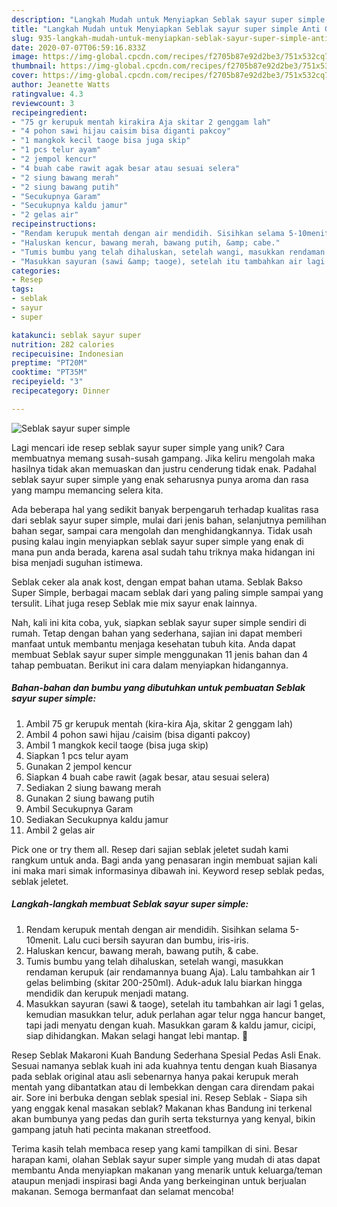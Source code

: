 ```yaml
---
description: "Langkah Mudah untuk Menyiapkan Seblak sayur super simple Anti Gagal"
title: "Langkah Mudah untuk Menyiapkan Seblak sayur super simple Anti Gagal"
slug: 935-langkah-mudah-untuk-menyiapkan-seblak-sayur-super-simple-anti-gagal
date: 2020-07-07T06:59:16.833Z
image: https://img-global.cpcdn.com/recipes/f2705b87e92d2be3/751x532cq70/seblak-sayur-super-simple-foto-resep-utama.jpg
thumbnail: https://img-global.cpcdn.com/recipes/f2705b87e92d2be3/751x532cq70/seblak-sayur-super-simple-foto-resep-utama.jpg
cover: https://img-global.cpcdn.com/recipes/f2705b87e92d2be3/751x532cq70/seblak-sayur-super-simple-foto-resep-utama.jpg
author: Jeanette Watts
ratingvalue: 4.3
reviewcount: 3
recipeingredient:
- "75 gr kerupuk mentah kirakira Aja skitar 2 genggam lah"
- "4 pohon sawi hijau caisim bisa diganti pakcoy"
- "1 mangkok kecil taoge bisa juga skip"
- "1 pcs telur ayam"
- "2 jempol kencur"
- "4 buah cabe rawit agak besar atau sesuai selera"
- "2 siung bawang merah"
- "2 siung bawang putih"
- "Secukupnya Garam"
- "Secukupnya kaldu jamur"
- "2 gelas air"
recipeinstructions:
- "Rendam kerupuk mentah dengan air mendidih. Sisihkan selama 5-10menit. Lalu cuci bersih sayuran dan bumbu, iris-iris."
- "Haluskan kencur, bawang merah, bawang putih, &amp; cabe."
- "Tumis bumbu yang telah dihaluskan, setelah wangi, masukkan rendaman kerupuk (air rendamannya buang Aja). Lalu tambahkan air 1 gelas belimbing (skitar 200-250ml). Aduk-aduk lalu biarkan hingga mendidik dan kerupuk menjadi matang."
- "Masukkan sayuran (sawi &amp; taoge), setelah itu tambahkan air lagi 1 gelas, kemudian masukkan telur, aduk perlahan agar telur ngga hancur banget, tapi jadi menyatu dengan kuah. Masukkan garam &amp; kaldu jamur, cicipi, siap dihidangkan. Makan selagi hangat lebi mantap. 🥰"
categories:
- Resep
tags:
- seblak
- sayur
- super

katakunci: seblak sayur super 
nutrition: 282 calories
recipecuisine: Indonesian
preptime: "PT20M"
cooktime: "PT35M"
recipeyield: "3"
recipecategory: Dinner

---
```



![Seblak sayur super simple](https://img-global.cpcdn.com/recipes/f2705b87e92d2be3/751x532cq70/seblak-sayur-super-simple-foto-resep-utama.jpg)

Lagi mencari ide resep seblak sayur super simple yang unik? Cara membuatnya memang susah-susah gampang. Jika keliru mengolah maka hasilnya tidak akan memuaskan dan justru cenderung tidak enak. Padahal seblak sayur super simple yang enak seharusnya punya aroma dan rasa yang mampu memancing selera kita.

Ada beberapa hal yang sedikit banyak berpengaruh terhadap kualitas rasa dari seblak sayur super simple, mulai dari jenis bahan, selanjutnya pemilihan bahan segar, sampai cara mengolah dan menghidangkannya. Tidak usah pusing kalau ingin menyiapkan seblak sayur super simple yang enak di mana pun anda berada, karena asal sudah tahu triknya maka hidangan ini bisa menjadi suguhan istimewa.

Seblak ceker ala anak kost, dengan empat bahan utama. Seblak Bakso Super Simple, berbagai macam seblak dari yang paling simple sampai yang tersulit. Lihat juga resep Seblak mie mix sayur enak lainnya.


Nah, kali ini kita coba, yuk, siapkan seblak sayur super simple sendiri di rumah. Tetap dengan bahan yang sederhana, sajian ini dapat memberi manfaat untuk membantu menjaga kesehatan tubuh kita. Anda dapat membuat Seblak sayur super simple menggunakan 11 jenis bahan dan 4 tahap pembuatan. Berikut ini cara dalam menyiapkan hidangannya.

<!--inarticleads1-->

##### Bahan-bahan dan bumbu yang dibutuhkan untuk pembuatan Seblak sayur super simple:

1. Ambil 75 gr kerupuk mentah (kira-kira Aja, skitar 2 genggam lah)
1. Ambil 4 pohon sawi hijau /caisim (bisa diganti pakcoy)
1. Ambil 1 mangkok kecil taoge (bisa juga skip)
1. Siapkan 1 pcs telur ayam
1. Gunakan 2 jempol kencur
1. Siapkan 4 buah cabe rawit (agak besar, atau sesuai selera)
1. Sediakan 2 siung bawang merah
1. Gunakan 2 siung bawang putih
1. Ambil Secukupnya Garam
1. Sediakan Secukupnya kaldu jamur
1. Ambil 2 gelas air


Pick one or try them all. Resep dari sajian seblak jeletet sudah kami rangkum untuk anda. Bagi anda yang penasaran ingin membuat sajian kali ini maka mari simak informasinya dibawah ini. Keyword resep seblak pedas, seblak jeletet. 

<!--inarticleads2-->

##### Langkah-langkah membuat Seblak sayur super simple:

1. Rendam kerupuk mentah dengan air mendidih. Sisihkan selama 5-10menit. Lalu cuci bersih sayuran dan bumbu, iris-iris.
1. Haluskan kencur, bawang merah, bawang putih, &amp; cabe.
1. Tumis bumbu yang telah dihaluskan, setelah wangi, masukkan rendaman kerupuk (air rendamannya buang Aja). Lalu tambahkan air 1 gelas belimbing (skitar 200-250ml). Aduk-aduk lalu biarkan hingga mendidik dan kerupuk menjadi matang.
1. Masukkan sayuran (sawi &amp; taoge), setelah itu tambahkan air lagi 1 gelas, kemudian masukkan telur, aduk perlahan agar telur ngga hancur banget, tapi jadi menyatu dengan kuah. Masukkan garam &amp; kaldu jamur, cicipi, siap dihidangkan. Makan selagi hangat lebi mantap. 🥰


Resep Seblak Makaroni Kuah Bandung Sederhana Spesial Pedas Asli Enak. Sesuai namanya seblak kuah ini ada kuahnya tentu dengan kuah Biasanya pada seblak original atau asli sebenarnya hanya pakai kerupuk merah mentah yang dibantatkan atau di lembekkan dengan cara direndam pakai air. Sore ini berbuka dengan seblak spesial ini. Resep Seblak - Siapa sih yang enggak kenal masakan seblak? Makanan khas Bandung ini terkenal akan bumbunya yang pedas dan gurih serta teksturnya yang kenyal, bikin gampang jatuh hati pecinta makanan streetfood. 

Terima kasih telah membaca resep yang kami tampilkan di sini. Besar harapan kami, olahan Seblak sayur super simple yang mudah di atas dapat membantu Anda menyiapkan makanan yang menarik untuk keluarga/teman ataupun menjadi inspirasi bagi Anda yang berkeinginan untuk berjualan makanan. Semoga bermanfaat dan selamat mencoba!
